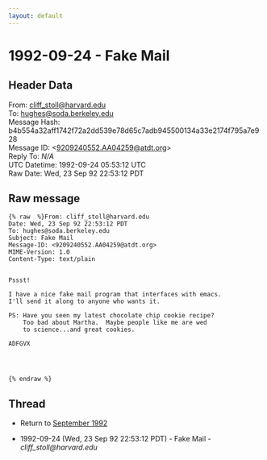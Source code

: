 ```yaml
---
layout: default
---
```


# 1992-09-24 - Fake Mail

## Header Data

From: cliff_stoll@harvard.edu<br>
To: hughes@soda.berkeley.edu<br>
Message Hash: b4b554a32aff1742f72a2dd539e78d65c7adb945500134a33e2174f795a7e928<br>
Message ID: \<9209240552.AA04259@atdt.org\><br>
Reply To: _N/A_<br>
UTC Datetime: 1992-09-24 05:53:12 UTC<br>
Raw Date: Wed, 23 Sep 92 22:53:12 PDT<br>

## Raw message

```
{% raw  %}From: cliff_stoll@harvard.edu
Date: Wed, 23 Sep 92 22:53:12 PDT
To: hughes@soda.berkeley.edu
Subject: Fake Mail
Message-ID: <9209240552.AA04259@atdt.org>
MIME-Version: 1.0
Content-Type: text/plain


Pssst!
 
I have a nice fake mail program that interfaces with emacs.
I'll send it along to anyone who wants it.
 
PS: Have you seen my latest chocolate chip cookie recipe?
    Too bad about Martha.  Maybe people like me are wed
    to science...and great cookies.
 
ADFGVX




{% endraw %}
```

## Thread

+ Return to [September 1992](/archive/1992/09)

+ 1992-09-24 (Wed, 23 Sep 92 22:53:12 PDT) - Fake Mail - _cliff_stoll@harvard.edu_


